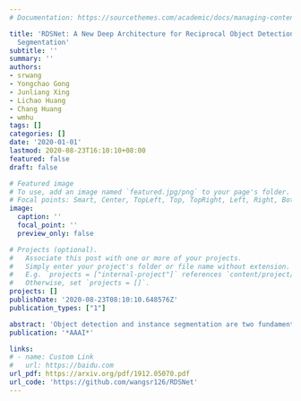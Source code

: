 ```yaml
---
# Documentation: https://sourcethemes.com/academic/docs/managing-content/

title: 'RDSNet: A New Deep Architecture for Reciprocal Object Detection and Instance
  Segmentation'
subtitle: ''
summary: ''
authors:
- srwang
- Yongchao Gong
- Junliang Xing
- Lichao Huang
- Chang Huang
- wmhu
tags: []
categories: []
date: '2020-01-01'
lastmod: 2020-08-23T16:10:10+08:00
featured: false
draft: false

# Featured image
# To use, add an image named `featured.jpg/png` to your page's folder.
# Focal points: Smart, Center, TopLeft, Top, TopRight, Left, Right, BottomLeft, Bottom, BottomRight.
image:
  caption: ''
  focal_point: ''
  preview_only: false

# Projects (optional).
#   Associate this post with one or more of your projects.
#   Simply enter your project's folder or file name without extension.
#   E.g. `projects = ["internal-project"]` references `content/project/deep-learning/index.md`.
#   Otherwise, set `projects = []`.
projects: []
publishDate: '2020-08-23T08:10:10.648576Z'
publication_types: ["1"]

abstract: 'Object detection and instance segmentation are two fundamental computer vision tasks. They are closely correlated but their relations have not yet been fully explored in most previous work. This paper presents RDSNet, a novel deep architecture for reciprocal object detection and instance segmentation. To reciprocate these two tasks, we design a two-stream structure to learn features on both the object level (i.e., bounding boxes) and the pixel level (i.e., instance masks) jointly. Within this structure, information from the two streams is fused alternately, namely information on the object level introduces the awareness of instance and translation variance to the pixel level, and information on the pixel level refines the localization accuracy of objects on the object level in return. Specifically, a correlation module and a cropping module are proposed to yield instance masks, as well as a mask based boundary refinement module for more accurate bounding boxes. Extensive experimental analyses and comparisons on the COCO dataset demonstrate the effectiveness and efficiency of RDSNet. The source code is available at https://github.com/wangsr126/RDSNet.'
publication: '*AAAI*'

links:
# - name: Custom Link
#   url: https://baidu.com
url_pdf: https://arxiv.org/pdf/1912.05070.pdf
url_code: 'https://github.com/wangsr126/RDSNet'
---
```

